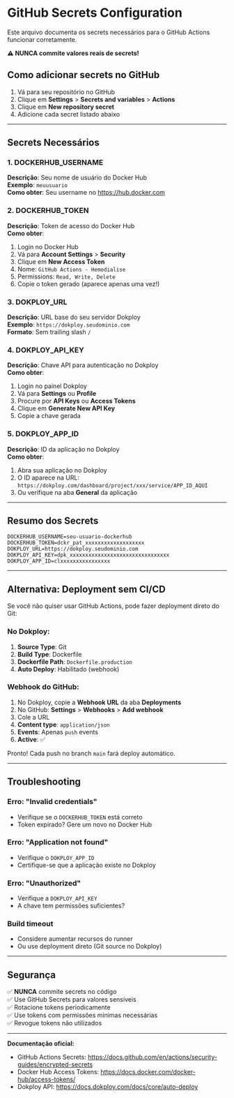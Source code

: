 # GitHub Secrets Configuration

Este arquivo documenta os secrets necessários para o GitHub Actions funcionar corretamente.

**⚠️ NUNCA commite valores reais de secrets!**

## Como adicionar secrets no GitHub

1. Vá para seu repositório no GitHub
2. Clique em **Settings** > **Secrets and variables** > **Actions**
3. Clique em **New repository secret**
4. Adicione cada secret listado abaixo

---

## Secrets Necessários

### 1. DOCKERHUB_USERNAME
**Descrição**: Seu nome de usuário do Docker Hub  
**Exemplo**: `meuusuario`  
**Como obter**: Seu username no https://hub.docker.com

### 2. DOCKERHUB_TOKEN
**Descrição**: Token de acesso do Docker Hub  
**Como obter**:
1. Login no Docker Hub
2. Vá para **Account Settings** > **Security**
3. Clique em **New Access Token**
4. Nome: `GitHub Actions - Hemodialise`
5. Permissions: `Read, Write, Delete`
6. Copie o token gerado (aparece apenas uma vez!)

### 3. DOKPLOY_URL
**Descrição**: URL base do seu servidor Dokploy  
**Exemplo**: `https://dokploy.seudominio.com`  
**Formato**: Sem trailing slash `/`

### 4. DOKPLOY_API_KEY
**Descrição**: Chave API para autenticação no Dokploy  
**Como obter**:
1. Login no painel Dokploy
2. Vá para **Settings** ou **Profile**
3. Procure por **API Keys** ou **Access Tokens**
4. Clique em **Generate New API Key**
5. Copie a chave gerada

### 5. DOKPLOY_APP_ID
**Descrição**: ID da aplicação no Dokploy  
**Como obter**:
1. Abra sua aplicação no Dokploy
2. O ID aparece na URL: `https://dokploy.com/dashboard/project/xxx/service/APP_ID_AQUI`
3. Ou verifique na aba **General** da aplicação

---

## Resumo dos Secrets

```
DOCKERHUB_USERNAME=seu-usuario-dockerhub
DOCKERHUB_TOKEN=dckr_pat_xxxxxxxxxxxxxxxxxxx
DOKPLOY_URL=https://dokploy.seudominio.com
DOKPLOY_API_KEY=dpk_xxxxxxxxxxxxxxxxxxxxxxxxxxxxxxxx
DOKPLOY_APP_ID=clxxxxxxxxxxxxxxxx
```

---

## Alternativa: Deployment sem CI/CD

Se você não quiser usar GitHub Actions, pode fazer deployment direto do Git:

### No Dokploy:

1. **Source Type**: Git
2. **Build Type**: Dockerfile
3. **Dockerfile Path**: `Dockerfile.production`
4. **Auto Deploy**: Habilitado (webhook)

### Webhook do GitHub:

1. No Dokploy, copie a **Webhook URL** da aba **Deployments**
2. No GitHub: **Settings** > **Webhooks** > **Add webhook**
3. Cole a URL
4. **Content type**: `application/json`
5. **Events**: Apenas `push` events
6. **Active**: ✅

Pronto! Cada push no branch `main` fará deploy automático.

---

## Troubleshooting

### Erro: "Invalid credentials"
- Verifique se o `DOCKERHUB_TOKEN` está correto
- Token expirado? Gere um novo no Docker Hub

### Erro: "Application not found"
- Verifique o `DOKPLOY_APP_ID`
- Certifique-se que a aplicação existe no Dokploy

### Erro: "Unauthorized"
- Verifique a `DOKPLOY_API_KEY`
- A chave tem permissões suficientes?

### Build timeout
- Considere aumentar recursos do runner
- Ou use deployment direto (Git source no Dokploy)

---

## Segurança

✅ **NUNCA** commite secrets no código  
✅ Use GitHub Secrets para valores sensíveis  
✅ Rotacione tokens periodicamente  
✅ Use tokens com permissões mínimas necessárias  
✅ Revogue tokens não utilizados  

---

**Documentação oficial:**
- GitHub Actions Secrets: https://docs.github.com/en/actions/security-guides/encrypted-secrets
- Docker Hub Access Tokens: https://docs.docker.com/docker-hub/access-tokens/
- Dokploy API: https://docs.dokploy.com/docs/core/auto-deploy
